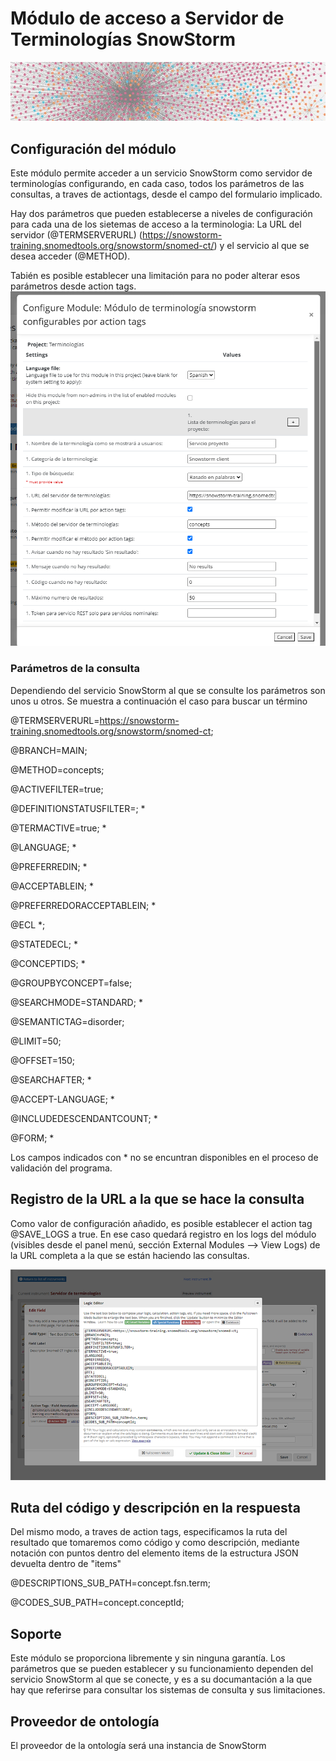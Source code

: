 # Módulo de acceso a Servidor de Terminologías SnowStorm
![logo](/logo.png "SnowStorm Terminooly Client")



## Configuración del módulo
Este módulo permite acceder a un servicio SnowStorm como servidor de terminologías configurando, en cada caso, todos los parámetros de las consultas, a traves de actiontags, desde el campo del formulario implicado.

Hay dos parámetros que pueden establecerse a niveles de configuración para cada una de los sietemas de acceso a la terminologia: La URL del servidor (@TERMSERVERURL) (https://snowstorm-training.snomedtools.org/snowstorm/snomed-ct/) y el servicio al que se desea acceder (@METHOD).

Tabién es posible establecer una limitación para no poder alterar esos parámetros desde action tags.
![logo](/config_server.png "Server config")

### Parámetros de la consulta

Dependiendo del servicio SnowStorm al que se consulte los parámetros son unos u otros. Se muestra a continuación el caso para buscar un término 












@TERMSERVERURL=https://snowstorm-training.snomedtools.org/snowstorm/snomed-ct;

@BRANCH=MAIN;

@METHOD=concepts;

@ACTIVEFILTER=true;

@DEFINITIONSTATUSFILTER=; *

@TERMACTIVE=true; *

@LANGUAGE; *

@PREFERREDIN; *

@ACCEPTABLEIN; *

@PREFERREDORACCEPTABLEIN; *

@ECL *; 

@STATEDECL; *

@CONCEPTIDS; *

@GROUPBYCONCEPT=false;

@SEARCHMODE=STANDARD; *

@SEMANTICTAG=disorder;

@LIMIT=50;

@OFFSET=150; 

@SEARCHAFTER; *

@ACCEPT-LANGUAGE; *

@INCLUDEDESCENDANTCOUNT; *

@FORM; *

Los campos indicados con * no se encuntran disponibles en el proceso de validación del programa.


## Registro de la URL a la que se hace la consulta

Como valor de configuración añadido, es posible establecer el action tag @SAVE_LOGS a true. En ese caso quedará registro en los logs del módulo (visibles desde el panel menú, sección External Modules --> View Logs) de la URL completa a la que se están haciendo las consultas.


![logo](/action_tags.png "SnowStorm Terminooly Client")

## Ruta del código y descripción en la respuesta

Del mismo modo, a traves de action tags, especificamos la ruta del resultado que tomaremos como código y como descripción, mediante notación con puntos dentro del elemento items de la estructura JSON devuelta dentro de "items"

@DESCRIPTIONS_SUB_PATH=concept.fsn.term;

@CODES_SUB_PATH=concept.conceptId;


## Soporte 

Este módulo se proporciona libremente y sin ninguna garantía. Los parámetros que se pueden establecer y su funcionamiento dependen del servicio SnowStorm al que se conecte, y es a su documantación a la que hay que referirse para consultar los sistemas de consulta y sus limitaciones.


## Proveedor de ontología

El proveedor de la ontología será una instancia de SnowStorm



